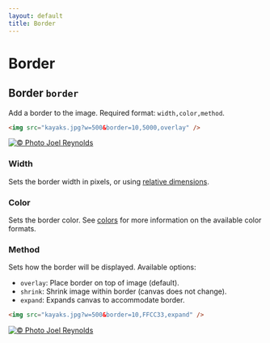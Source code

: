 ```yaml
---
layout: default
title: Border
---
```


# Border

## Border `border`

Add a border to the image. Required format: `width,color,method`.

```html
<img src="kayaks.jpg?w=500&border=10,5000,overlay" />
```

[![© Photo Joel Reynolds](https://glide.herokuapp.com/2.0/kayaks.jpg?w=500&border=10,5000,overlay)](https://glide.herokuapp.com/2.0/kayaks.jpg?w=500&border=10,5000,overlay)

### Width

Sets the border width in pixels, or using [relative dimensions](api/relative-dimensions/).

### Color

Sets the border color. See [colors](api/colors/) for more information on the available color formats.

### Method

Sets how the border will be displayed. Available options:

- `overlay`: Place border on top of image (default).
- `shrink`: Shrink image within border (canvas does not change).
- `expand`: Expands canvas to accommodate border.

```html
<img src="kayaks.jpg?w=500&border=10,FFCC33,expand" />
```

[![© Photo Joel Reynolds](https://glide.herokuapp.com/2.0/kayaks.jpg?w=500&border=10,FFCC33,expand)](https://glide.herokuapp.com/2.0/kayaks.jpg?w=500&border=10,FFCC33,expand)
